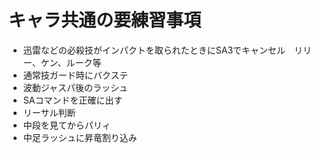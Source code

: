 
# キャラ共通の要練習事項
* 迅雷などの必殺技がインパクトを取られたときにSA3でキャンセル　リリー、ケン、ルーク等
* 通常技ガード時にバクステ
* 波動ジャスパ後のラッシュ
* SAコマンドを正確に出す
* リーサル判断
* 中段を見てからパリィ
* 中足ラッシュに昇竜割り込み